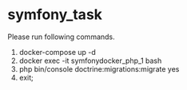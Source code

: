 # symfony_task

Please run following commands.

1. docker-compose up -d
2. docker exec -it symfonydocker_php_1 bash
3. php bin/console doctrine:migrations:migrate
	yes
4. exit;
